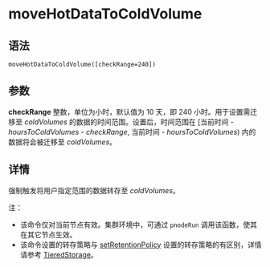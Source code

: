 # moveHotDataToColdVolume

## 语法

`moveHotDataToColdVolume([checkRange=240])`

## 参数

**checkRange** 整数，单位为小时，默认值为 10 天，即 240 小时。用于设置需迁移至
*coldVolumes* 的数据的时间范围。设置后，时间范围在 [当前时间 - *hoursToColdVolumes* -
*checkRange*, 当前时间 - *hoursToColdVolumes*) 内的数据将会被迁移至
*coldVolumes*。

## 详情

强制触发将用户指定范围的数据转存至 *coldVolumes*。

注：

* 该命令仅对当前节点有效。集群环境中，可通过 `pnodeRun`
  调用该函数，使其在其它节点生效。
* 该命令设置的转存策略与 [setRetentionPolicy](../s/setRetentionPolicy.md)
  设置的转存策略的有区别，详情请参考 [TieredStorage](../../db_distr_comp/db/tiered_storage.md)。

